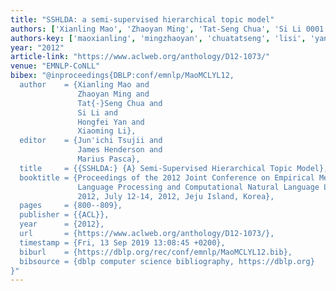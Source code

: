 ```yaml
---
title: "SSHLDA: a semi-supervised hierarchical topic model"
authors: ['Xianling Mao', 'Zhaoyan Ming', 'Tat-Seng Chua', 'Si Li 0001', 'Hongfei Yan', 'Xiaoming Li']
authors-key: ['maoxianling', 'mingzhaoyan', 'chuatatseng', 'lisi', 'yanhongfei', 'lixiaoming']
year: "2012"
article-link: "https://www.aclweb.org/anthology/D12-1073/"
venue: "EMNLP-CoNLL"
bibex: "@inproceedings{DBLP:conf/emnlp/MaoMCLYL12,
  author    = {Xianling Mao and
               Zhaoyan Ming and
               Tat{-}Seng Chua and
               Si Li and
               Hongfei Yan and
               Xiaoming Li},
  editor    = {Jun'ichi Tsujii and
               James Henderson and
               Marius Pasca},
  title     = {{SSHLDA:} {A} Semi-Supervised Hierarchical Topic Model},
  booktitle = {Proceedings of the 2012 Joint Conference on Empirical Methods in Natural
               Language Processing and Computational Natural Language Learning, EMNLP-CoNLL
               2012, July 12-14, 2012, Jeju Island, Korea},
  pages     = {800--809},
  publisher = {{ACL}},
  year      = {2012},
  url       = {https://www.aclweb.org/anthology/D12-1073/},
  timestamp = {Fri, 13 Sep 2019 13:08:45 +0200},
  biburl    = {https://dblp.org/rec/conf/emnlp/MaoMCLYL12.bib},
  bibsource = {dblp computer science bibliography, https://dblp.org}
}"
---
```

